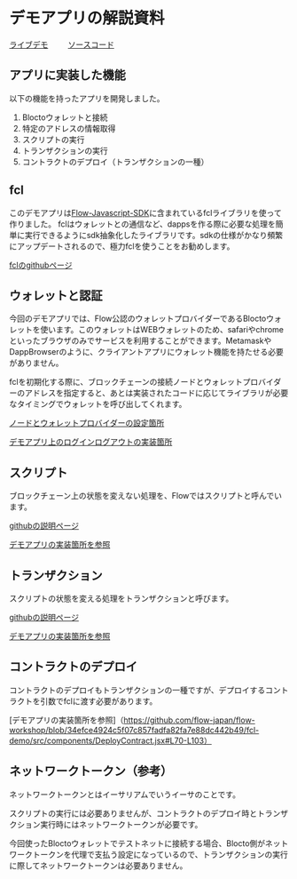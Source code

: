 # デモアプリの解説資料
[ライブデモ](https://fcl-demo.vercel.app/)
　　
[ソースコード](https://github.com/flow-japan/flow-workshop/tree/main/fcl-demo)
　　
  
## アプリに実装した機能
以下の機能を持ったアプリを開発しました。

1. Bloctoウォレットと接続
1. 特定のアドレスの情報取得
1. スクリプトの実行
1. トランザクションの実行
1. コントラクトのデプロイ（トランザクションの一種）

## fcl
このデモアプリは[Flow-Javascript-SDK](https://github.com/onflow/flow-js-sdk)に含まれているfclライブラリを使って作りました。
fclはウォレットとの通信など、dappsを作る際に必要な処理を簡単に実行できるようにsdk抽象化したライブラリです。sdkの仕様がかなり頻繁にアップデートされるので、極力fclを使うことをお勧めします。

[fclのgithubページ](https://github.com/onflow/flow-js-sdk/tree/master/packages/fcl)

## ウォレットと認証
今回のデモアプリでは、Flow公認のウォレットプロバイダーであるBloctoウォレットを使います。このウォレットはWEBウォレットのため、safariやchromeといったブラウザのみでサービスを利用することができます。MetamaskやDappBrowserのように、クライアントアプリにウォレット機能を持たせる必要がありません。

fclを初期化する際に、ブロックチェーンの接続ノードとウォレットプロバイダーのアドレスを指定すると、あとは実装されたコードに応じてライブラリが必要なタイミングでウォレットを呼び出してくれます。

[ノードとウォレットプロバイダーの設定箇所](https://github.com/flow-japan/flow-workshop/blob/34efce4924c5f07c857fadfa82fa7e88dc442b49/fcl-demo/src/config.js#L7-L8)
  
[デモアプリ上のログインログアウトの実装箇所](https://github.com/flow-japan/flow-workshop/blob/34efce4924c5f07c857fadfa82fa7e88dc442b49/fcl-demo/src/components/Authenticate.jsx#L10-L30)
  
  
## スクリプト
ブロックチェーン上の状態を変えない処理を、Flowではスクリプトと呼んでいます。

[githubの説明ページ](https://github.com/onflow/flow-js-sdk/tree/master/packages/fcl/src/scripts)

[デモアプリの実装箇所を参照](https://github.com/flow-japan/flow-workshop/blob/34efce4924c5f07c857fadfa82fa7e88dc442b49/fcl-demo/src/components/Script.jsx#L24-L34)


## トランザクション
スクリプトの状態を変える処理をトランザクションと呼びます。

[githubの説明ページ](https://github.com/onflow/flow-js-sdk/tree/master/packages/fcl/src/transactions)

[デモアプリの実装箇所を参照](https://github.com/flow-japan/flow-workshop/blob/34efce4924c5f07c857fadfa82fa7e88dc442b49/fcl-demo/src/components/DeployContract.jsx#L70-L103)


## コントラクトのデプロイ
コントラクトのデプロイもトランザクションの一種ですが、デプロイするコントラクトを引数でfclに渡す必要があります。

[デモアプリの実装箇所を参照]（https://github.com/flow-japan/flow-workshop/blob/34efce4924c5f07c857fadfa82fa7e88dc442b49/fcl-demo/src/components/DeployContract.jsx#L70-L103）


## ネットワークトークン（参考）
ネットワークトークンとはイーサリアムでいうイーサのことです。
  
スクリプトの実行には必要ありませんが、コントラクトのデプロイ時とトランザクション実行時にはネットワークトークンが必要です。
  
今回使ったBloctoウォレットでテストネットに接続する場合、Blocto側がネットワークトークンを代理で支払う設定になっているので、トランザクションの実行に際してネットワークトークンは必要ありません。

